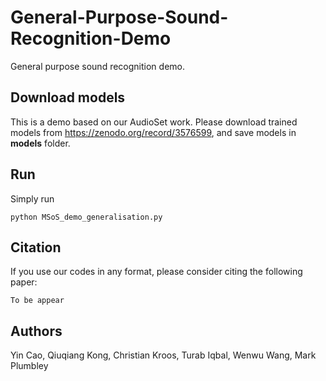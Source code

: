 # General-Purpose-Sound-Recognition-Demo
General purpose sound recognition demo.

## Download models
This is a demo based on our AudioSet work. Please download trained models from https://zenodo.org/record/3576599, and save models in **models** folder.

## Run
Simply run 

```shell
python MSoS_demo_generalisation.py
```

## Citation
If you use our codes in any format, please consider citing the following paper:

```
To be appear
```

## Authors
Yin Cao, Qiuqiang Kong, Christian Kroos, Turab Iqbal, Wenwu Wang, Mark Plumbley
